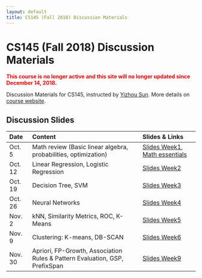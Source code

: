 ```yaml
---
layout: default
title: CS145 (Fall 2018) Discussion Materials
---
```


# CS145 (Fall 2018) Discussion Materials

<span style="color:red"> **This course is no longer active and this site will no longer updated since December 14, 2018.** </span>

Discussion Materials for CS145, instructed by [Yizhou Sun](http://web.cs.ucla.edu/~yzsun/). More details on [course website](http://web.cs.ucla.edu/~yzsun/classes/2018Fall_CS145/index.html). 

## Discussion Slides

|  Date |                        Content                      |          Slides & Links            |
|:------|:----------------------------------------------------|:-----------------------------------|
| Oct. 5 | Math review (Basic linear algebra, probabilities, optimization) | [Slides Week1](/assets/files/cs145-f18/Discussion_Week1.pptx), [Math essentials](http://courses.washington.edu/css490/2012.Winter/lecture_slides/02_math_essentials.pdf)|
| Oct. 12| Linear Regression, Logistic Regression| [Slides Week2](/assets/files/cs145-f18/Discussion_Week2.pptx)|
| Oct. 19| Decision Tree, SVM| [Slides Week3](/assets/files/cs145-f18/Discussion_Week3.pptx)|
| Oct. 26| Neural Networks | [Slides Week4](/assets/files/cs145-f18/Discussion_Week4.pptx)|
| Nov. 2| kNN, Similarity Metrics, ROC, K-Means| [Slides Week5](/assets/files/cs145-f18/Discussion_Week5.pptx)|
| Nov. 9| Clustering: K-means, DB-SCAN | [Slides Week6](/assets/files/cs145-f18/Discussion_Week6.pptx)|
| Nov. 30| Apriori, FP-Growth, Association Rules & Pattern Evaluation, GSP, PrefixSpan | [Slides Week9](/assets/files/cs145-f18/Discussion_Week9.pptx)|